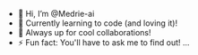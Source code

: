 - 👋 Hi, I’m @Medrie-ai
- 👀 Currently learning to code (and loving it)!
- 💞️ Always up for cool collaborations!
- ⚡ Fun fact: You'll have to ask me to find out!
...

<!---
Medrie-ai/Medrie-ai is a ✨ special ✨ repository because its `README.md` (this file) appears on your GitHub profile.
You can click the Preview link to take a look at your changes.
--->
